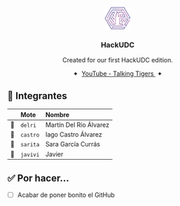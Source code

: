 <div align="center">
<img src="Documents/hackudc.svg" height="50px" width="auto" /> 
<h3>
 HackUDC
</h3>
<p>Created for our first HackUDC edition.</p>
</div>

<div align="center">
    <span>&nbsp;✦&nbsp;</span>
    <a href="https://www.youtube.com/@talkingtigers">
        YouTube - Talking Tigers
    </a>
    <span>&nbsp;✦&nbsp;</span>
</div>

## &#128100; Integrantes

|     | Mote          | Nombre                                        |
| :-- | :--------------- | :-------------------------------------------- |
| &#128100;  | `delri` | Martín Del Río Álvarez|
| &#128100;  | `castro` | Iago Castro Álvarez|
| &#128100;  | `sarita` | Sara García Currás|
| &#128100;  | `javivi` | Javier|

## ✅ Por hacer...

- [ ] Acabar de poner bonito el GitHub
